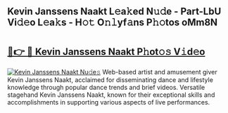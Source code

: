 ## Kevin Janssens Naakt L𝚎a𝚔ed N𝚞𝚍e - Part-LbU Vi𝚍𝚎o L𝚎a𝚔s - H𝚘𝚝 O𝚗𝚕yf𝚊ns P𝚑𝚘tos oMm8N

# <h2><a href="http://kf328qh.oniu.top/?m=Kevin+Janssens+Naakt">🔗👉 🔴 Kevin Janssens Naakt P𝚑ot𝚘𝚜 V𝚒d𝚎o</a></h2>

[![Kevin Janssens Naakt Nu𝚍e𝚜](https://i.imgur.com/0qMVB7G.gif)](http://kf328qh.oniu.top/?m=Kevin+Janssens+Naakt)
Web-based artist and amusement giver Kevin Janssens Naakt, acclaimed for disseminating dance and lifestyle knowledge through popular dance trends and brief videos. Versatile stagehand Kevin Janssens Naakt, known for their exceptional skills and accomplishments in supporting various aspects of live performances.  
